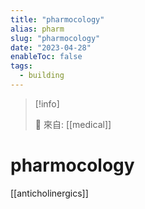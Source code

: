```yaml
---
title: "pharmocology"
alias: pharm
slug: "pharmocology"
date: "2023-04-28"
enableToc: false
tags:
  - building
---
```


> [!info]
>
> 🌱 來自: [[medical]]

# pharmocology

[[anticholinergics]]
